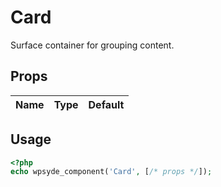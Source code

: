 # Card

Surface container for grouping content.

## Props

| Name | Type | Default |
|------|------|---------|


## Usage

```php
<?php
echo wpsyde_component('Card', [/* props */]);
```
